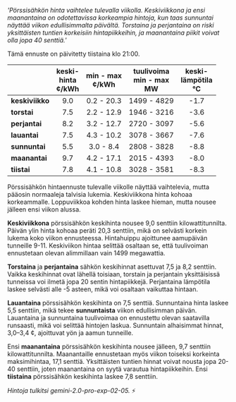 *'Pörssisähkön hinta vaihtelee tulevalla viikolla. Keskiviikkona ja ensi maanantaina on odotettavissa korkeampia hintoja, kun taas sunnuntai näyttää viikon edullisimmalta päivältä. Torstaina ja perjantaina on riski yksittäisten tuntien korkeisiin hintapiikkeihin, ja maanantaina piikit voivat olla jopa 40 senttiä.'*


Tämä ennuste on päivitetty tiistaina klo 21:00.

|   | keski-<br>hinta<br>¢/kWh | min - max<br>¢/kWh | tuulivoima<br>min - max<br>MW | keski-<br>lämpötila<br>°C |
|:-------------|:----------------:|:----------------:|:-------------:|:-------------:|
| **keskiviikko** | 9.0 | 0.2 - 20.3 | 1499 - 4829 | -1.7 |
| **torstai** | 7.5 | 2.2 - 12.9 | 1946 - 3216 | -3.6 |
| **perjantai** | 8.2 | 3.2 - 12.7 | 2720 - 3097 | -5.6 |
| **lauantai** | 7.5 | 4.3 - 10.2 | 3078 - 3667 | -7.6 |
| **sunnuntai** | 5.5 | 3.0 - 8.4 | 2808 - 3828 | -8.8 |
| **maanantai** | 9.7 | 4.2 - 17.1 | 2015 - 4393 | -8.0 |
| **tiistai** | 7.8 | 4.1 - 10.8 | 3028 - 3581 | -8.3 |

Pörssisähkön hintaennuste tulevalle viikolle näyttää vaihtelevia, mutta pääosin normaaleja talvisia lukemia. Keskiviikkona hinta kohoaa korkeammalle. Loppuviikkoa kohden hinta laskee hieman, mutta nousee jälleen ensi viikon alussa.

**Keskiviikkona** pörssisähkön keskihinta nousee 9,0 senttiin kilowattitunnilta. Päivän ylin hinta kohoaa peräti 20,3 senttiin, mikä on selvästi korkein lukema koko viikon ennusteessa. Hintahuippu ajoittunee aamupäivän tunneille 9-11. Keskiviikon hintaa selittää osaltaan se, että tuulivoiman ennustetaan olevan alimmillaan vain 1499 megawattia.

**Torstaina** ja **perjantaina** sähkön keskihinnat asettuvat 7,5 ja 8,2 senttiin. Vaikka keskihinnat ovat lähellä toisiaan, torstain ja perjantain yksittäisissä tunneissa voi ilmetä jopa 20 sentin hintapiikkejä. Perjantaina lämpötila laskee selvästi alle -5 asteen, mikä voi osaltaan vaikuttaa hintaan.

**Lauantaina** pörssisähkön keskihinta on 7,5 senttiä. Sunnuntaina hinta laskee 5,5 senttiin, mikä tekee **sunnuntaista** viikon edullisimman päivän. Lauantaina ja sunnuntaina tuulivoimaa on ennustettu olevan saatavilla runsaasti, mikä voi selittää hintojen laskua. Sunnuntain alhaisimmat hinnat, 3,0–3,4 ¢, ajoittuvat yön ja aamun tunneille.

Ensi **maanantaina** pörssisähkön keskihinta nousee jälleen, 9,7 senttiin kilowattitunnilta. Maanantaille ennustetaan myös viikon toiseksi korkeinta maksimihintaa, 17,1 senttiä. Yksittäisten tuntien hinnat voivat nousta jopa 20-40 senttiin, joten maanantaina on syytä varautua hintapiikkeihin. Ensi **tiistaina** pörssisähkön keskihinta laskee 7,8 senttiin.

*Hintoja tulkitsi gemini-2.0-pro-exp-02-05.* ⚡

